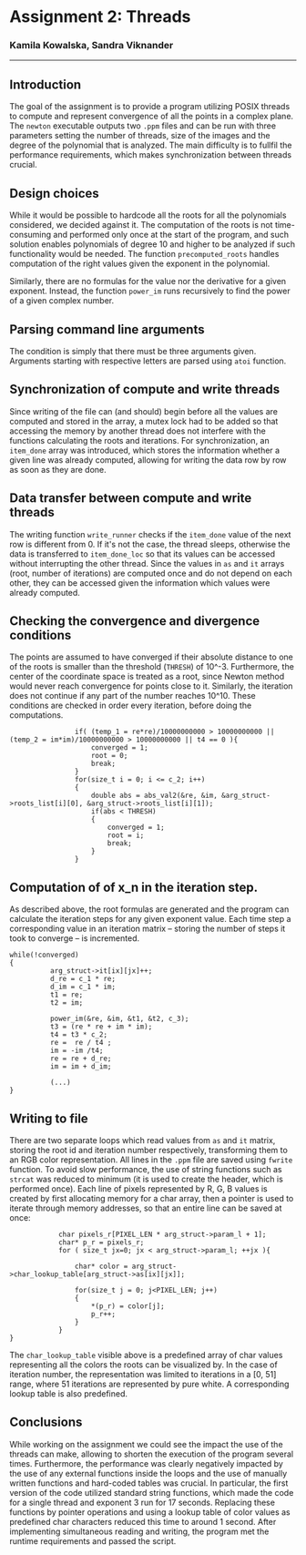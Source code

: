 # Assignment 2: Threads
### Kamila Kowalska, Sandra Viknander
---
## Introduction
The goal of the assignment is to provide a program utilizing POSIX threads to compute and represent convergence of all the points in a complex plane. The `newton` executable outputs two `.ppm` files and can be run with three parameters setting the number of threads, size of the images and the degree of the polynomial that is analyzed. The main difficulty is to fullfil the performance requirements, which makes synchronization between threads crucial.

## Design choices
While it would be possible to hardcode all the roots for all the polynomials considered, we decided against it. The computation of the roots is not time-consuming and performed only once at the start of the program, and such solution enables polynomials of degree 10 and higher to be analyzed if such functionality would be needed. The function `precomputed_roots` handles computation of the right values given the exponent in the polynomial.

Similarly, there are no formulas for the value nor the derivative for a given exponent. Instead, the function `power_im` runs recursively to find the power of a given complex number.

## Parsing command line arguments
The condition is simply that there must be three arguments given. Arguments starting with respective letters are parsed using `atoi` function.

## Synchronization of compute and write threads
Since writing of the file can (and should) begin before all the values are computed and stored in the array, a mutex lock had to be added so that accessing the memory by another thread does not interfere with the functions calculating the roots and iterations. For synchronization, an `item_done` array was introduced, which stores the information whether a given line was already computed, allowing for writing the data row by row as soon as they are done.

## Data transfer between compute and write threads
The writing function `write_runner` checks if the `item_done` value of the next row is different from 0. If it's not the case, the thread sleeps, otherwise the data is transferred to `item_done_loc` so that its values can be accessed without interrupting the other thread.
Since the values in `as` and `it` arrays (root, number of iterations) are computed once and do not depend on each other, they can be accessed given the information which values were already computed.

## Checking the convergence and divergence conditions
The points are assumed to have converged if their absolute distance to one of the roots is smaller than the threshold (`THRESH`) of 10^-3. Furthermore, the center of the coordinate space is treated as a root, since Newton method would never reach convergence for points close to it. Similarly, the iteration does not continue if any part of the number reaches 10^10. 
These conditions are checked in order every iteration, before doing the computations.
~~~~~~~~
                if( (temp_1 = re*re)/10000000000 > 10000000000 || (temp_2 = im*im)/10000000000 > 10000000000 || t4 == 0 ){
                    converged = 1;
                    root = 0;
                    break;
                }
                for(size_t i = 0; i <= c_2; i++)
                {
                    double abs = abs_val2(&re, &im, &arg_struct->roots_list[i][0], &arg_struct->roots_list[i][1]);
                    if(abs < THRESH)
                    {
                        converged = 1;
                        root = i;
                        break;
                    }
                }
~~~~~~~~
## Computation of of x_n in the iteration step.
As described above, the root formulas are generated and the program can calculate the iteration steps for any given exponent value. Each time step a corresponding value in an iteration matrix – storing the number of steps it took to converge – is incremented.
~~~~~~
while(!converged)
{
          arg_struct->it[ix][jx]++;
          d_re = c_1 * re;
          d_im = c_1 * im;
          t1 = re;
          t2 = im;

          power_im(&re, &im, &t1, &t2, c_3);
          t3 = (re * re + im * im);
          t4 = t3 * c_2;
          re =  re / t4 ;
          im = -im /t4;
          re = re + d_re;
          im = im + d_im;

          (...)
}
~~~~~~
## Writing to file
There are two separate loops which read values from `as` and `it` matrix, storing the root id and iteration number respectively, transforming them to an RGB color representation. All lines in the `.ppm` file are saved using `fwrite` function. To avoid slow performance, the use of string functions such as `strcat` was reduced to minimum (it is used to create the header, which is performed once).
Each line of pixels represented by R, G, B values is created by first allocating memory for a char array, then a pointer is used to iterate through memory addresses, so that an entire line can be saved at once:
~~~~
            char pixels_r[PIXEL_LEN * arg_struct->param_l + 1];
            char* p_r = pixels_r;
            for ( size_t jx=0; jx < arg_struct->param_l; ++jx ){

                char* color = arg_struct->char_lookup_table[arg_struct->as[ix][jx]];

                for(size_t j = 0; j<PIXEL_LEN; j++)
                {
                    *(p_r) = color[j];
                    p_r++;
                }
            }
}
~~~~
The `char_lookup_table` visible above is a predefined array of char values representing all the colors the roots can be visualized by. In the case of iteration number, the representation was limited to iterations in a [0, 51] range, where 51 iterations are represented by pure white. A corresponding lookup table is also predefined.

## Conclusions

While working on the assignment we could see the impact the use of the threads can make, allowing to shorten the execution of the program several times. Furthermore, the performance was clearly negatively impacted by the use of any external functions inside the loops and the use of manually written functions and hard-coded tables was crucial. In particular, the first version of the code utilized standard string functions, which made the code for a single thread and exponent 3 run for 17 seconds. Replacing these functions by pointer operations and using a lookup table of color values as predefined char characters reduced this time to around 1 second.
After implementing simultaneous reading and writing, the program met the runtime requirements and passed the script. 
